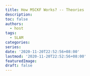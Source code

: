 ```yaml
---
title: How MSCKF Works? -- Theories
description: 
toc: false
authors:
  - host
tags: 
  - SLAM
categories:
series:
date: '2020-11-20T22:52:56+08:00'
lastmod: '2020-11-20T22:52:56+08:00'
featuredImage:
draft: false
---
```


